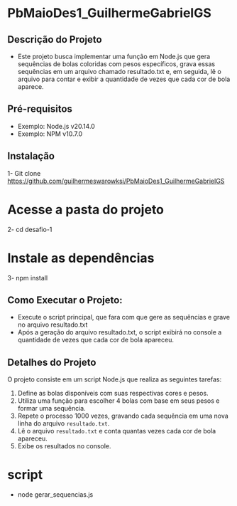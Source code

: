 # PbMaioDes1_GuilhermeGabrielGS

## Descrição do Projeto
- Este projeto busca implementar uma função em Node.js que gera sequências de bolas coloridas com pesos específicos, grava essas sequências em um arquivo chamado resultado.txt e, em seguida, lê o arquivo para contar e exibir a quantidade de vezes que cada cor de bola aparece.

## Pré-requisitos
- Exemplo: Node.js v20.14.0
- Exemplo: NPM v10.7.0

## Instalação
1- Git clone https://github.com/guilhermeswarowksi/PbMaioDes1_GuilhermeGabrielGS

# Acesse a pasta do projeto
2- cd desafio-1

# Instale as dependências
3- npm install

## Como Executar o Projeto:
- Execute o script principal, que fara com que gere as sequências e grave no arquivo resultado.txt
- Após a geração do arquivo resultado.txt, o script exibirá no console a quantidade de vezes que cada cor de bola apareceu.
  
## Detalhes do Projeto
O projeto consiste em um script Node.js que realiza as seguintes tarefas:
1. Define as bolas disponíveis com suas respectivas cores e pesos.
2. Utiliza uma função para escolher 4 bolas com base em seus pesos e formar uma sequência.
3. Repete o processo 1000 vezes, gravando cada sequência em uma nova linha do arquivo `resultado.txt`.
4. Lê o arquivo `resultado.txt` e conta quantas vezes cada cor de bola apareceu.
5. Exibe os resultados no console.
   
# script
- node gerar_sequencias.js
  
